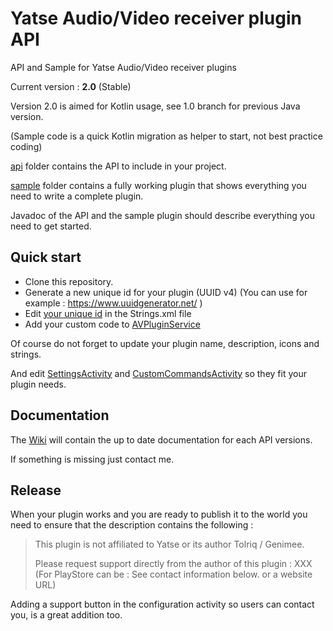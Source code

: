 # Yatse Audio/Video receiver plugin API

API and Sample for Yatse Audio/Video receiver plugins

Current version : **2.0** (Stable)

Version 2.0 is aimed for Kotlin usage, see 1.0 branch for previous Java version.

(Sample code is a quick Kotlin migration as helper to start, not best practice coding)

[api](https://github.com/Tolriq/yatse-avreceiverplugin-api/tree/master/api) folder contains the API to include in your project.

[sample](https://github.com/Tolriq/yatse-avreceiverplugin-api/tree/master/sample) folder contains a fully working plugin that shows everything you need to write a complete plugin.

Javadoc of the API and the sample plugin should describe everything you need to get started.

## Quick start

* Clone this repository.
* Generate a new unique id for your plugin (UUID v4) (You can use for example : https://www.uuidgenerator.net/ )
* Edit [your unique id](https://github.com/Tolriq/yatse-avreceiverplugin-api/blob/master/sample/src/main/res/values/strings.xml#L29) in the Strings.xml file
* Add your custom code to [AVPluginService](https://github.com/Tolriq/yatse-avreceiverplugin-api/blob/master/sample/src/main/java/tv/yatse/plugin/avreceiver/sample/AVPluginService.kt)

Of course do not forget to update your plugin name, description, icons and strings.

And edit [SettingsActivity](https://github.com/Tolriq/yatse-avreceiverplugin-api/blob/master/sample/src/main/java/tv/yatse/plugin/avreceiver/sample/SettingsActivity.kt) and [CustomCommandsActivity](https://github.com/Tolriq/yatse-avreceiverplugin-api/blob/master/sample/src/main/java/tv/yatse/plugin/avreceiver/sample/CustomCommandsActivity.kt) so they fit your plugin needs.

## Documentation

The [Wiki](https://github.com/Tolriq/yatse-avreceiverplugin-api/wiki) will contain the up to date documentation for each API versions.

If something is missing just contact me.

## Release

When your plugin works and you are ready to publish it to the world you need to ensure that the description contains the following :

> This plugin is not affiliated to Yatse or its author Tolriq / Genimee.
>
> Please request support directly from the author of this plugin : XXX (For PlayStore can be : See contact information below. or a website URL)

Adding a support button in the configuration activity so users can contact you, is a great addition too.